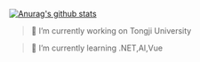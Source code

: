 
[![Anurag's github stats](https://github-readme-stats.vercel.app/api?username=MQN-80)](https://github.com/anuraghazra/github-readme-stats)
> 🔭 I’m currently working on Tongji University

> 🌱 I’m currently learning .NET,AI,Vue
